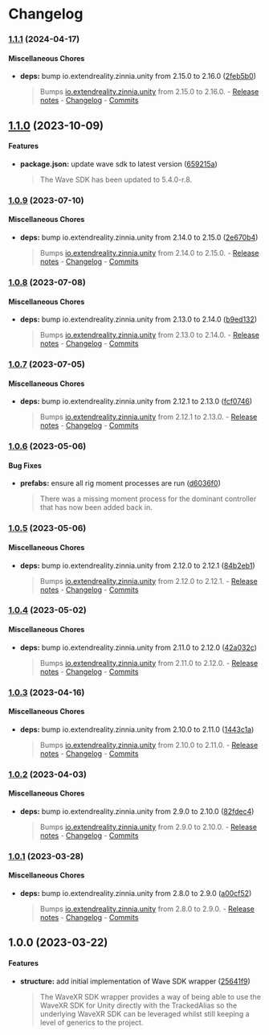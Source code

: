 # Changelog

### [1.1.1](https://github.com/ExtendRealityLtd/Tilia.SDK.WaveXR.Unity/compare/v1.1.0...v1.1.1) (2024-04-17)

#### Miscellaneous Chores

* **deps:** bump io.extendreality.zinnia.unity from 2.15.0 to 2.16.0 ([2feb5b0](https://github.com/ExtendRealityLtd/Tilia.SDK.WaveXR.Unity/commit/2feb5b034fdaba167d9c8bfdd58dc7ce589fc751))
  > Bumps [io.extendreality.zinnia.unity](https://github.com/ExtendRealityLtd/Zinnia.Unity) from 2.15.0 to 2.16.0. - [Release notes](https://github.com/ExtendRealityLtd/Zinnia.Unity/releases) - [Changelog](https://github.com/ExtendRealityLtd/Zinnia.Unity/blob/master/CHANGELOG.md) - [Commits](https://github.com/ExtendRealityLtd/Zinnia.Unity/compare/v2.15.0...v2.16.0)

## [1.1.0](https://github.com/ExtendRealityLtd/Tilia.SDK.WaveXR.Unity/compare/v1.0.9...v1.1.0) (2023-10-09)

#### Features

* **package.json:** update wave sdk to latest version ([659215a](https://github.com/ExtendRealityLtd/Tilia.SDK.WaveXR.Unity/commit/659215af5b530484f560dea4e8cbd814209c3489))
  > The Wave SDK has been updated to 5.4.0-r.8.

### [1.0.9](https://github.com/ExtendRealityLtd/Tilia.SDK.WaveXR.Unity/compare/v1.0.8...v1.0.9) (2023-07-10)

#### Miscellaneous Chores

* **deps:** bump io.extendreality.zinnia.unity from 2.14.0 to 2.15.0 ([2e670b4](https://github.com/ExtendRealityLtd/Tilia.SDK.WaveXR.Unity/commit/2e670b44ce8f1edb9c31af00b454574b99530453))
  > Bumps [io.extendreality.zinnia.unity](https://github.com/ExtendRealityLtd/Zinnia.Unity) from 2.14.0 to 2.15.0. - [Release notes](https://github.com/ExtendRealityLtd/Zinnia.Unity/releases) - [Changelog](https://github.com/ExtendRealityLtd/Zinnia.Unity/blob/master/CHANGELOG.md) - [Commits](https://github.com/ExtendRealityLtd/Zinnia.Unity/compare/v2.14.0...v2.15.0)

### [1.0.8](https://github.com/ExtendRealityLtd/Tilia.SDK.WaveXR.Unity/compare/v1.0.7...v1.0.8) (2023-07-08)

#### Miscellaneous Chores

* **deps:** bump io.extendreality.zinnia.unity from 2.13.0 to 2.14.0 ([b9ed132](https://github.com/ExtendRealityLtd/Tilia.SDK.WaveXR.Unity/commit/b9ed132c19f9e85e96afd39dd2d1288a9ae042b2))
  > Bumps [io.extendreality.zinnia.unity](https://github.com/ExtendRealityLtd/Zinnia.Unity) from 2.13.0 to 2.14.0. - [Release notes](https://github.com/ExtendRealityLtd/Zinnia.Unity/releases) - [Changelog](https://github.com/ExtendRealityLtd/Zinnia.Unity/blob/master/CHANGELOG.md) - [Commits](https://github.com/ExtendRealityLtd/Zinnia.Unity/compare/v2.13.0...v2.14.0)

### [1.0.7](https://github.com/ExtendRealityLtd/Tilia.SDK.WaveXR.Unity/compare/v1.0.6...v1.0.7) (2023-07-05)

#### Miscellaneous Chores

* **deps:** bump io.extendreality.zinnia.unity from 2.12.1 to 2.13.0 ([fcf0746](https://github.com/ExtendRealityLtd/Tilia.SDK.WaveXR.Unity/commit/fcf0746c180c00745181b90afc17c4a4b7cd5a6b))
  > Bumps [io.extendreality.zinnia.unity](https://github.com/ExtendRealityLtd/Zinnia.Unity) from 2.12.1 to 2.13.0. - [Release notes](https://github.com/ExtendRealityLtd/Zinnia.Unity/releases) - [Changelog](https://github.com/ExtendRealityLtd/Zinnia.Unity/blob/master/CHANGELOG.md) - [Commits](https://github.com/ExtendRealityLtd/Zinnia.Unity/compare/v2.12.1...v2.13.0)

### [1.0.6](https://github.com/ExtendRealityLtd/Tilia.SDK.WaveXR.Unity/compare/v1.0.5...v1.0.6) (2023-05-06)

#### Bug Fixes

* **prefabs:** ensure all rig moment processes are run ([d6036f0](https://github.com/ExtendRealityLtd/Tilia.SDK.WaveXR.Unity/commit/d6036f0aaf01d5352eac070069ff8114e872df0c))
  > There was a missing moment process for the dominant controller that has now been added back in.

### [1.0.5](https://github.com/ExtendRealityLtd/Tilia.SDK.WaveXR.Unity/compare/v1.0.4...v1.0.5) (2023-05-06)

#### Miscellaneous Chores

* **deps:** bump io.extendreality.zinnia.unity from 2.12.0 to 2.12.1 ([84b2eb1](https://github.com/ExtendRealityLtd/Tilia.SDK.WaveXR.Unity/commit/84b2eb136b47ecd1a2ca0a01f0bbd7f4428bbd0d))
  > Bumps [io.extendreality.zinnia.unity](https://github.com/ExtendRealityLtd/Zinnia.Unity) from 2.12.0 to 2.12.1. - [Release notes](https://github.com/ExtendRealityLtd/Zinnia.Unity/releases) - [Changelog](https://github.com/ExtendRealityLtd/Zinnia.Unity/blob/master/CHANGELOG.md) - [Commits](https://github.com/ExtendRealityLtd/Zinnia.Unity/compare/v2.12.0...v2.12.1)

### [1.0.4](https://github.com/ExtendRealityLtd/Tilia.SDK.WaveXR.Unity/compare/v1.0.3...v1.0.4) (2023-05-02)

#### Miscellaneous Chores

* **deps:** bump io.extendreality.zinnia.unity from 2.11.0 to 2.12.0 ([42a032c](https://github.com/ExtendRealityLtd/Tilia.SDK.WaveXR.Unity/commit/42a032c740f1293b78971403e699262ebe238b64))
  > Bumps [io.extendreality.zinnia.unity](https://github.com/ExtendRealityLtd/Zinnia.Unity) from 2.11.0 to 2.12.0. - [Release notes](https://github.com/ExtendRealityLtd/Zinnia.Unity/releases) - [Changelog](https://github.com/ExtendRealityLtd/Zinnia.Unity/blob/master/CHANGELOG.md) - [Commits](https://github.com/ExtendRealityLtd/Zinnia.Unity/compare/v2.11.0...v2.12.0)

### [1.0.3](https://github.com/ExtendRealityLtd/Tilia.SDK.WaveXR.Unity/compare/v1.0.2...v1.0.3) (2023-04-16)

#### Miscellaneous Chores

* **deps:** bump io.extendreality.zinnia.unity from 2.10.0 to 2.11.0 ([1443c1a](https://github.com/ExtendRealityLtd/Tilia.SDK.WaveXR.Unity/commit/1443c1a8429328e82a73dc6ca85905ed1f4ad04f))
  > Bumps [io.extendreality.zinnia.unity](https://github.com/ExtendRealityLtd/Zinnia.Unity) from 2.10.0 to 2.11.0. - [Release notes](https://github.com/ExtendRealityLtd/Zinnia.Unity/releases) - [Changelog](https://github.com/ExtendRealityLtd/Zinnia.Unity/blob/master/CHANGELOG.md) - [Commits](https://github.com/ExtendRealityLtd/Zinnia.Unity/compare/v2.10.0...v2.11.0)

### [1.0.2](https://github.com/ExtendRealityLtd/Tilia.SDK.WaveXR.Unity/compare/v1.0.1...v1.0.2) (2023-04-03)

#### Miscellaneous Chores

* **deps:** bump io.extendreality.zinnia.unity from 2.9.0 to 2.10.0 ([82fdec4](https://github.com/ExtendRealityLtd/Tilia.SDK.WaveXR.Unity/commit/82fdec4bdb8650aa64c3b52dea20fae5fb6ce6f7))
  > Bumps [io.extendreality.zinnia.unity](https://github.com/ExtendRealityLtd/Zinnia.Unity) from 2.9.0 to 2.10.0. - [Release notes](https://github.com/ExtendRealityLtd/Zinnia.Unity/releases) - [Changelog](https://github.com/ExtendRealityLtd/Zinnia.Unity/blob/master/CHANGELOG.md) - [Commits](https://github.com/ExtendRealityLtd/Zinnia.Unity/compare/v2.9.0...v2.10.0)

### [1.0.1](https://github.com/ExtendRealityLtd/Tilia.SDK.WaveXR.Unity/compare/v1.0.0...v1.0.1) (2023-03-28)

#### Miscellaneous Chores

* **deps:** bump io.extendreality.zinnia.unity from 2.8.0 to 2.9.0 ([a00cf52](https://github.com/ExtendRealityLtd/Tilia.SDK.WaveXR.Unity/commit/a00cf52b346995b5a320808d382e8f60e1e13760))
  > Bumps [io.extendreality.zinnia.unity](https://github.com/ExtendRealityLtd/Zinnia.Unity) from 2.8.0 to 2.9.0. - [Release notes](https://github.com/ExtendRealityLtd/Zinnia.Unity/releases) - [Changelog](https://github.com/ExtendRealityLtd/Zinnia.Unity/blob/master/CHANGELOG.md) - [Commits](https://github.com/ExtendRealityLtd/Zinnia.Unity/compare/v2.8.0...v2.9.0)

## 1.0.0 (2023-03-22)

#### Features

* **structure:** add initial implementation of Wave SDK wrapper ([25641f9](https://github.com/ExtendRealityLtd/Tilia.SDK.WaveXR.Unity/commit/25641f995c0a705b29573951338e7c41421a0e22))
  > The WaveXR SDK wrapper provides a way of being able to use the WaveXR SDK for Unity directly with the TrackedAlias so the underlying WaveXR SDK can be leveraged whilst still keeping a level of generics to the project.
